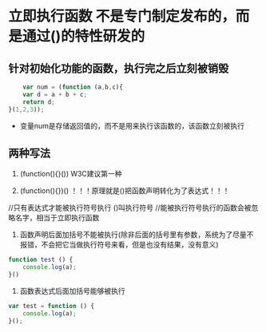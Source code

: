 # 立即执行函数    不是专门制定发布的，而是通过()的特性研发的

## 针对初始化功能的函数，执行完之后立刻被销毁

```javascript
    var num = (function (a,b,c){
    var d = a + b + c;
    return d;
}(1,2,3));
```

* 变量num是存储返回值的，而不是用来执行该函数的，该函数立刻被执行

## 两种写法

1. (function(){}())    W3C建议第一种

2. (function(){})() ！！！原理就是()把函数声明转化为了表达式！！！

//只有表达式才能被执行符号执行    ()叫执行符号
//能被执行符号执行的函数会被忽略名字，相当于立即执行函数

1. 函数声明后面加括号不能被执行(除非后面的括号里有参数，系统为了尽量不报错，不会把它当做执行符号来看，但是也没有结果，没有意义)

```javascript
function test () {
    console.log(a);
}()
```

1. 函数表达式后面加括号能够被执行

```javascript
var test = function () {
    console.log(a);
}();
```